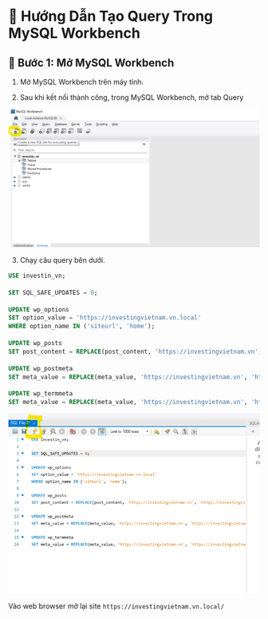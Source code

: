 # 📌 Hướng Dẫn Tạo Query Trong MySQL Workbench

## 🎯 Bước 1: Mở MySQL Workbench

1. Mở MySQL Workbench trên máy tính.

2. Sau khi kết nối thành công, trong MySQL Workbench, mở tab Query

![Chọn tab sql](./Images/Screenshot%202025-03-23%20140911.png)

3. Chạy câu query bên dưới.

```sql
USE investin_vn;

SET SQL_SAFE_UPDATES = 0;

UPDATE wp_options
SET option_value = 'https://investingvietnam.vn.local'
WHERE option_name IN ('siteurl', 'home');

UPDATE wp_posts
SET post_content = REPLACE(post_content, 'https://investingvietnam.vn', 'https://investingvietnam.vn.local');

UPDATE wp_postmeta
SET meta_value = REPLACE(meta_value, 'https://investingvietnam.vn', 'https://investingvietnam.vn.local');

UPDATE wp_termmeta
SET meta_value = REPLACE(meta_value, 'https://investingvietnam.vn', 'https://investingvietnam.vn.local');

```

![Chạy sql](./Images/Screenshot%202025-03-23%20141356.png)

Vào web browser mở lại site `https://investingvietnam.vn.local/`
